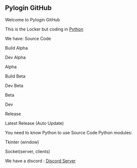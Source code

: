 ## Pylogin GitHub
Welcome to  Pylogin GitHub

This is the Locker but coding in [Python](https://www.python.org/)

We have:
Source Code

Build Alpha

Dev Alpha

Alpha

Build Beta

Dev Beta

Beta

Dev

Release

Latest Release (Auto Update)

You need to know Python to use Source Code
Python modules:

Tkinter (window)

Socket(server, clients)

We have a discord : [Discord Server](https://discord.gg/AHmX4dNDU8)

